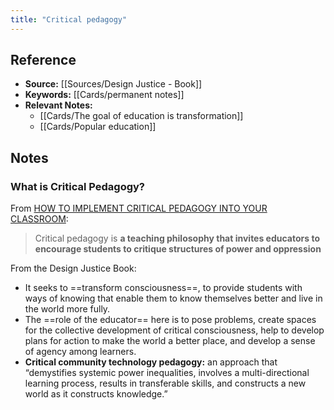```yaml
---
title: "Critical pedagogy"
---
```

## Reference
- **Source:** [[Sources/Design Justice - Book]]
- **Keywords:** [[Cards/permanent notes]]
- **Relevant Notes:** 
	- [[Cards/The goal of education is transformation]]
	- [[Cards/Popular education]]


## Notes
### What is Critical Pedagogy?
From [HOW TO IMPLEMENT CRITICAL PEDAGOGY INTO YOUR CLASSROOM](https://www.theedadvocate.org/how-to-implement-critical-pedagogy-into-your-classroom/#:~:text=Critical%20pedagogy%20is%20a%20teaching,structures%20of%20power%20and%20oppression.&text=In%20critical%20pedagogy%2C%20a%20teacher,families%2C%20schools%2C%20and%20societies.):
> Critical pedagogy is **a teaching philosophy that invites educators to encourage students to critique structures of power and oppression**

From the Design Justice Book:
+ It seeks to ==transform consciousness==, to provide students with ways of knowing that enable them to know themselves better and live in the world more fully.
+ The ==role of the educator== here is to pose problems, create spaces for the collective development of critical consciousness, help to develop plans for action to make the world a better place, and develop a sense of agency among learners.
+ **Critical community technology pedagogy:** an approach that “demystifies systemic power inequalities, involves a multi-directional learning process, results in transferable skills, and constructs a new world as it constructs knowledge.”
